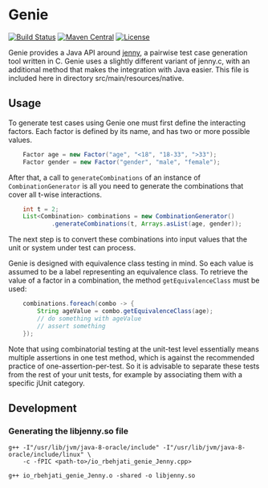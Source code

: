 
# Genie

[![Build Status](https://travis-ci.org/rbehjati/genie.svg?branch=master)](https://travis-ci.org/rbehjati/genie)
[![Maven Central](https://img.shields.io/maven-central/v/io.github.rbehjati/genie.svg?label=Maven%20Central)](https://maven-badges.herokuapp.com/maven-central/io.github.rbehjati/genie)
[![License](https://img.shields.io/github/license/mashape/apistatus.svg)](http://www.opensource.org/licenses/mit-license.php)

Genie provides a Java API around [jenny](http://burtleburtle.net/bob/math/jenny.html), a pairwise test case generation tool written in C.
Genie uses a slightly different variant of jenny.c, with an additional method that makes the integration with Java easier.
This file is included here in directory src/main/resources/native.

## Usage
To generate test cases using Genie one must first define the interacting factors.
Each factor is defined by its name, and has two or more possible values.
```java
    Factor age = new Factor("age", "<18", "18-33", ">33");
    Factor gender = new Factor("gender", "male", "female");
```

After that, a call to ```generateCombinations``` of an instance of ```CombinationGenerator``` is all 
you need to generate the combinations that cover all t-wise interactions. 

```java
    int t = 2;
    List<Combination> combinations = new CombinationGenerator()
            .generateCombinations(t, Arrays.asList(age, gender));
```
 
The next step is to convert these combinations into input values 
that the unit or system under test can process. 

Genie is designed with equivalence class testing in mind. So each value 
is assumed to be a label representing an equivalence class.
To retrieve the value of a factor in a combination, the method ```getEquivalenceClass```
must be used:

```java
    combinations.foreach(combo -> {
        String ageValue = combo.getEquivalenceClass(age);
        // do something with ageValue
        // assert something
    });
```

Note that using combinatorial testing at the unit-test level essentially means multiple assertions in one test method, 
which is against the recommended practice of one-assertion-per-test. 
So it is advisable to separate these tests from the rest of your unit tests,
for example by associating them with a specific jUnit category.

## Development
### Generating the libjenny.so file

```
g++ -I"/usr/lib/jvm/java-8-oracle/include" -I"/usr/lib/jvm/java-8-oracle/include/linux" \
    -c -fPIC <path-to>/io_rbehjati_genie_Jenny.cpp>

g++ io_rbehjati_genie_Jenny.o -shared -o libjenny.so
```
